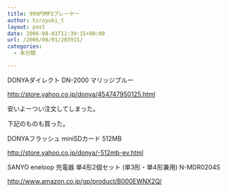```yaml
---
title: 999円MP3プレーヤー
author: hiroyuki_t
layout: post
date: 2006-08-01T11:39:15+00:00
url: /2006/08/01/203915/
categories:
  - 未分類

---
```

<div class="section">
  <p>
    DONYAダイレクト DN-2000 マリッジブルー
  </p>
  
  <p>
    <a href="http://store.yahoo.co.jp/donya/454747950125.html" target="_blank">http://store.yahoo.co.jp/donya/454747950125.html</a>
  </p>
  
  <p>
  </p>
  
  <p>
    安いよーつい注文してしまった。
  </p>
  
  <p>
    下記のものも買った。
  </p>
  
  <p>
  </p>
  
  <p>
    DONYAフラッシュ miniSDカード 512MB
  </p>
  
  <p>
    <a href="http://store.yahoo.co.jp/donya/-512mb-ev.html" target="_blank">http://store.yahoo.co.jp/donya/-512mb-ev.html</a>
  </p>
  
  <p>
  </p>
  
  <p>
    SANYO eneloop 充電器 単4形2個セット (単3形・単4形兼用) N-MDR0204S
  </p>
  
  <p>
    <a href="http://www.amazon.co.jp/gp/product/B000EWNX2Q/" target="_blank">http://www.amazon.co.jp/gp/product/B000EWNX2Q/</a>
  </p>
</div>